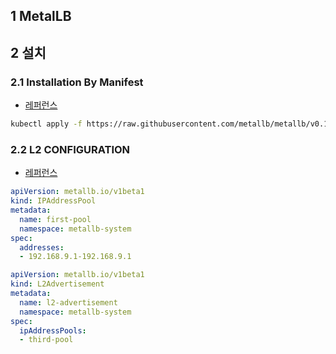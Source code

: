 ## 1 MetalLB



## 2 설치



### 2.1 Installation By Manifest

- [레퍼런스](https://metallb.universe.tf/installation/)

```bash
kubectl apply -f https://raw.githubusercontent.com/metallb/metallb/v0.13.9/config/manifests/metallb-native.yaml
```



### 2.2 L2 CONFIGURATION

- [레퍼런스](https://metallb.universe.tf/configuration/_advanced_l2_configuration/)

```yaml
apiVersion: metallb.io/v1beta1
kind: IPAddressPool
metadata:
  name: first-pool
  namespace: metallb-system
spec:
  addresses:
  - 192.168.9.1-192.168.9.1
```

```yaml
apiVersion: metallb.io/v1beta1
kind: L2Advertisement
metadata:
  name: l2-advertisement
  namespace: metallb-system
spec:
  ipAddressPools:
  - third-pool
```
